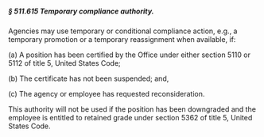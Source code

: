 ##### § 511.615 Temporary compliance authority. #####

Agencies may use temporary or conditional compliance action, e.g., a temporary promotion or a temporary reassignment when available, if:

(a) A position has been certified by the Office under either section 5110 or 5112 of title 5, United States Code;

(b) The certificate has not been suspended; and,

(c) The agency or employee has requested reconsideration.

This authority will not be used if the position has been downgraded and the employee is entitled to retained grade under section 5362 of title 5, United States Code.